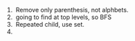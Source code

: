 1.  Remove only parenthesis, not alphbets.
2.  going to find at top levels, so BFS
3.  Repeated child, use set.
4.